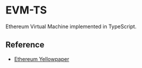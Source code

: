 # EVM-TS

Ethereum Virtual Machine implemented in TypeScript.

## Reference

- [Ethereum Yellowpaper](https://ethereum.github.io/yellowpaper/paper.pdf)
